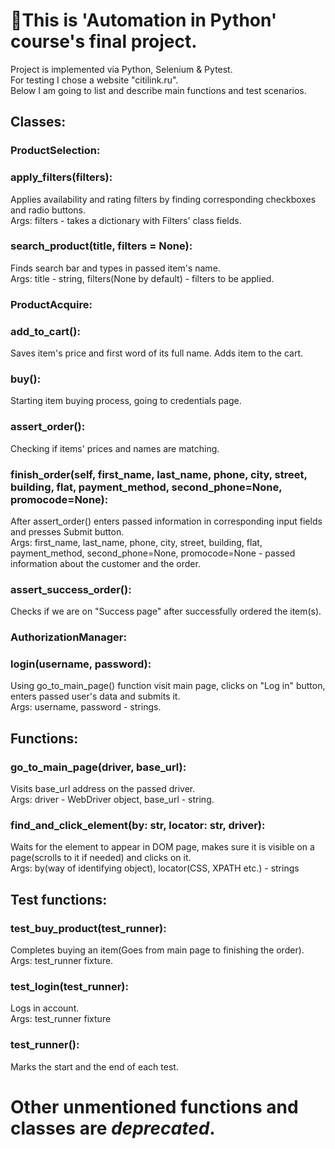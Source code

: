 # 🤖This is 'Automation in Python' course's final project.
Project is implemented via Python, Selenium & Pytest.\
For testing I chose a website "citilink.ru".\
Below I am going to list and describe main functions and test scenarios.

## Classes: 
### ProductSelection:
### apply_filters(filters):
Applies availability and rating filters by finding corresponding checkboxes and radio buttons.\
Args: filters - takes a dictionary with Filters' class fields.

### search_product(title, filters = None):
Finds search bar and types in passed item's name.\
Args: title - string, filters(None by default) - filters to be applied.

### ProductAcquire:
### add_to_cart():
Saves item's price and first word of its full name. Adds item to the cart.


### buy():
Starting item buying process, going to credentials page.

### assert_order():
Checking if items' prices and names are matching.


### finish_order(self, first_name, last_name, phone, city, street, building, flat, payment_method, second_phone=None, promocode=None):
After assert_order() enters passed information in corresponding input fields and presses Submit button.\
Args: first_name, last_name, phone, city, street, building, flat, payment_method, second_phone=None, promocode=None - passed information about the customer and the order.

### assert_success_order():
Checks if we are on "Success page" after successfully ordered the item(s).

### AuthorizationManager:
### login(username, password):
Using go_to_main_page() function visit main page, clicks on "Log in" button, enters passed user's data and submits it.\
Args: username, password - strings.

## Functions:
### go_to_main_page(driver, base_url):
Visits base_url address on the passed driver. \
Args: driver - WebDriver object, base_url - string.

### find_and_click_element(by: str, locator: str, driver):
Waits for the element to appear in DOM page, makes sure it is visible on a page(scrolls to it if needed) and clicks on it.\
Args: by(way of identifying object), locator(CSS, XPATH etc.) - strings

## Test functions:
### test_buy_product(test_runner):
Completes buying an item(Goes from main page to finishing the order).\
Args: test_runner fixture.

### test_login(test_runner):
Logs in account.\
Args: test_runner fixture

### test_runner():
Marks the start and the end of each test.

# Other unmentioned functions and classes are *_deprecated_*.
